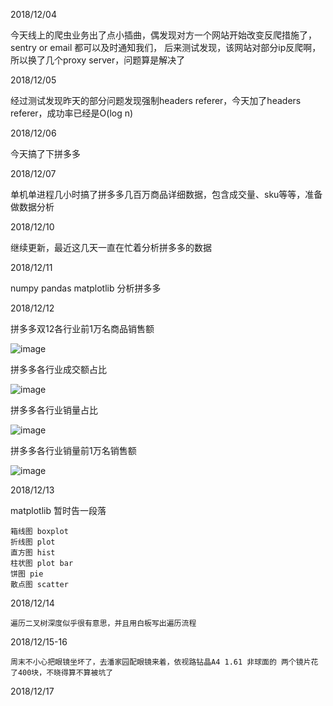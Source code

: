 2018/12/04

今天线上的爬虫业务出了点小插曲，偶发现对方一个网站开始改变反爬措施了，sentry or email 都可以及时通知我们，
后来测试发现，该网站对部分ip反爬啊，所以换了几个proxy server，问题算是解决了

2018/12/05

经过测试发现昨天的部分问题发现强制headers referer，今天加了headers referer，成功率已经是O(log n)

2018/12/06

今天搞了下拼多多

2018/12/07

单机单进程几小时搞了拼多多几百万商品详细数据，包含成交量、sku等等，准备做数据分析

2018/12/10

继续更新，最近这几天一直在忙着分析拼多多的数据

2018/12/11

numpy pandas matplotlib 分析拼多多

2018/12/12

拼多多双12各行业前1万名商品销售额

![image](https://user-images.githubusercontent.com/8281035/49863253-d9c62580-fe3a-11e8-8718-995cd1c86172.png)

拼多多各行业成交额占比

![image](https://user-images.githubusercontent.com/8281035/49863264-df237000-fe3a-11e8-8b71-d23e380b721d.png)

拼多多各行业销量占比

![image](https://user-images.githubusercontent.com/8281035/49863274-e185ca00-fe3a-11e8-822d-6f9e399569da.png)

拼多多各行业销量前1万名销售额

![image](https://user-images.githubusercontent.com/8281035/49863279-e5b1e780-fe3a-11e8-8e3c-56bbb4b85033.png)

2018/12/13

matplotlib 暂时告一段落  

    箱线图 boxplot
    折线图 plot
    直方图 hist
    柱状图 plot bar
    饼图 pie
    散点图 scatter
 
2018/12/14
 
    遍历二叉树深度似乎很有意思，并且用白板写出遍历流程

2018/12/15-16
    
    周末不小心把眼镜坐坏了，去潘家园配眼镜来着，依视路钻晶A4 1.61 非球面的 两个镜片花了400块，不晓得算不算被坑了

2018/12/17
    
 

 
